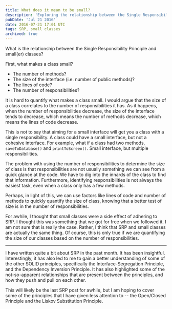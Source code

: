 ```yaml
---
title: What does it mean to be small?
description: 'Exploring the relationship between the Single Responsibility Principle and small classes - they may actually be the same thing.'
pubDate: 'Jul 21 2016'
date: 2016-07-21 17:01 UTC
tags: SRP, small classes
archived: true
---
```



What is the relationship between the Single Responsibility Principle and small(er) classes?

First, what makes a class small?

* The number of methods?
* The size of the interface (i.e. number of public methods)?
* The lines of code?
* The number of responsibilities?

It is hard to quantify what makes a class small. I would argue that the size of a class correlates to the number of responsibilities it has. As it happens, when the number of responsibilities decrease, the size of the interface tends to decrease, which means the number of methods decrease, which means the lines of code decrease.

This is not to say that aiming for a small interface will get you a class with a single responsibility. A class could have a small interface, but not a cohesive interface. For example, what if a class had two methods, `saveToDatabase()` and `printToScreen()`. Small interface, but multiple responsibilities.

The problem with using the number of responsibilities to determine the size of class is that responsibilities are not usually something we can see from a quick glance at the code. We have to dig into the innards of the class to find that information. Furthermore, identifying responsibilities is not always the easiest task, even when a class only has a few methods.

Perhaps, in light of this, we can use factors like lines of code and number of methods to quickly quantify the size of class, knowing that a better test of size is in the number of responsibilities.

For awhile, I thought that small classes were a side effect of adhering to SRP. I thought this was something that we got for free when we followed it. I am not sure that is really the case. Rather, I think that SRP and small classes are actually the same thing. Of course, this is only true if we are quantifying the size of our classes based on the number of responsibilities.

---

I have written quite a bit about SRP in the past month. It has been insightful. Interestingly, it has also led to me to gain a better understanding of some of the other SOLID principles, specifically the Interface-Segregation Principle, and the Dependency Inversion Principle. It has also highlighted some of the not-so-apparent relationships that are present between the principles, and how they push and pull on each other.

This will likely be the last SRP post for awhile, but I am hoping to cover some of the principles that I have given less attention to -- the Open/Closed Principle and the Liskov Substitution Principle.
